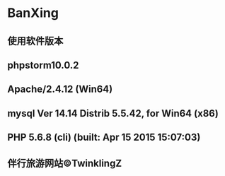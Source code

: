 # BanXing
使用软件版本
---
phpstorm10.0.2
---
Apache/2.4.12 (Win64)
-------
mysql  Ver 14.14 Distrib 5.5.42, for Win64 (x86)
----------
PHP 5.6.8 (cli) (built: Apr 15 2015 15:07:03)
----------
伴行旅游网站&copy;TwinklingZ
-------
